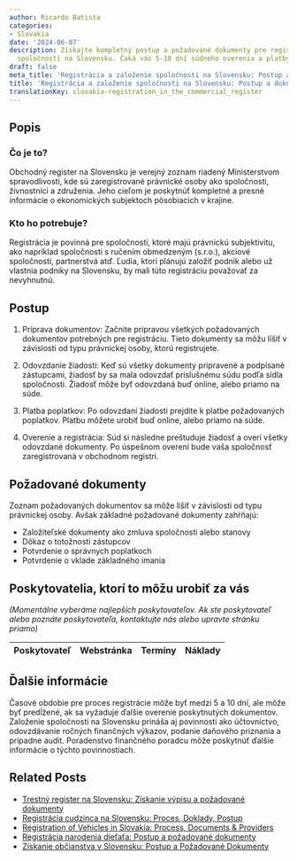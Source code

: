 ```yaml
---
author: Ricardo Batista
categories:
- Slovakia
date: '2024-06-07'
description: Získajte kompletný postup a požadované dokumenty pre registráciu a založenie
  spoločnosti na Slovensku. Čaká vás 5-10 dní súdneho overenia a platby poplatkov.
draft: false
meta_title: 'Registrácia a založenie spoločnosti na Slovensku: Postup a dokumenty'
title: 'Registrácia a založenie spoločnosti na Slovensku: Postup a dokumenty'
translationKey: slovakia-registration_in_the_commercial_register
---
```



## Popis
### Čo je to?
Obchodný register na Slovensku je verejný zoznam riadený Ministerstvom spravodlivosti, kde sú zaregistrované právnické osoby ako spoločnosti, živnostníci a združenia. Jeho cieľom je poskytnúť kompletné a presné informácie o ekonomických subjektoch pôsobiacich v krajine.

### Kto ho potrebuje?
Registrácia je povinná pre spoločnosti, ktoré majú právnickú subjektivitu, ako napríklad spoločnosti s ručením obmedzeným (s.r.o.), akciové spoločnosti, partnerstvá atď. Ľudia, ktorí plánujú založiť podnik alebo už vlastnia podniky na Slovensku, by mali túto registráciu považovať za nevyhnutnú.

## Postup
1. Príprava dokumentov: Začnite prípravou všetkých požadovaných dokumentov potrebných pre registráciu. Tieto dokumenty sa môžu líšiť v závislosti od typu právnickej osoby, ktorú registrujete.

2. Odovzdanie žiadosti: Keď sú všetky dokumenty pripravené a podpísané zástupcami, žiadosť by sa mala odovzdať príslušnému súdu podľa sídla spoločnosti. Žiadosť môže byť odovzdaná buď online, alebo priamo na súde.

3. Platba poplatkov: Po odovzdaní žiadosti prejdite k platbe požadovaných poplatkov. Platbu môžete urobiť buď online, alebo priamo na súde.

4. Overenie a registrácia: Súd si následne preštuduje žiadosť a overí všetky odovzdané dokumenty. Po úspešnom overení bude vaša spoločnosť zaregistrovaná v obchodnom registri.

## Požadované dokumenty
Zoznam požadovaných dokumentov sa môže líšiť v závislosti od typu právnickej osoby. Avšak základné požadované dokumenty zahŕňajú:

- Založiteľské dokumenty ako zmluva spoločnosti alebo stanovy
- Dôkaz o totožnosti zástupcov
- Potvrdenie o správnych poplatkoch
- Potvrdenie o vklade základného imania

## Poskytovatelia, ktorí to môžu urobiť za vás

_(Momentálne vyberáme najlepších poskytovateľov. Ak ste poskytovateľ alebo poznáte poskytovateľa, kontaktujte nás alebo upravte stránku priamo)_

| Poskytovateľ    |     Webstránka  |     Termíny      |       Náklady    |
| :-------------: | :-------------: |  :-------------: | :-------------: |

## Ďalšie informácie
Časové obdobie pre proces registrácie môže byť medzi 5 a 10 dní, ale môže byť predĺžené, ak sa vyžaduje ďalšie overenie poskytnutých dokumentov.
Založenie spoločnosti na Slovensku prináša aj povinnosti ako účtovníctvo, odovzdávanie ročných finančných výkazov, podanie daňového priznania a prípadne audit. Poradenstvo finančného poradcu môže poskytnúť ďalšie informácie o týchto povinnostiach.


## Related Posts

- [Trestný register na Slovensku: Získanie výpisu a požadované dokumenty](https://tramitit.com/sk/guides/slovakia/ziadost_o_vydanie_vypisu_z_registra_trestov/)
- [Registrácia cudzinca na Slovensku: Proces, Doklady, Postup](https://tramitit.com/sk/guides/slovakia/registracia_cudzieho_statneho_prislusnika/)
- [Registration of Vehicles in Slovakia: Process, Documents & Providers](https://tramitit.com/sk/guides/slovakia/registracia_motoroveho_vozidla/)
- [Registrácia narodenia dieťaťa: Postup a požadované dokumenty](https://tramitit.com/sk/guides/slovakia/ohlasenie_narodenia_dietata/)
- [Získanie občianstva v Slovensku: Postup a Požadované Dokumenty](https://tramitit.com/sk/guides/slovakia/nadobudnutie_slovenskeho_obcianstva/)
